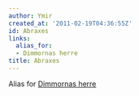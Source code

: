 ```yaml
---
author: Ymir
created_at: '2011-02-19T04:36:55Z'
id: Abraxes
links:
  alias_for:
  - Dimmornas herre
title: Abraxes
---
```


Alias for [Dimmornas herre]

  [Dimmornas herre]: Dimmornas_herre